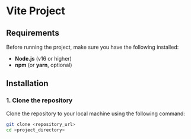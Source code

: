 # Vite Project

## Requirements

Before running the project, make sure you have the following installed:

- **Node.js** (v16 or higher)
- **npm** (or **yarn**, optional)

## Installation

### 1. Clone the repository

Clone the repository to your local machine using the following command:

```bash
git clone <repository_url>
cd <project_directory>


```

